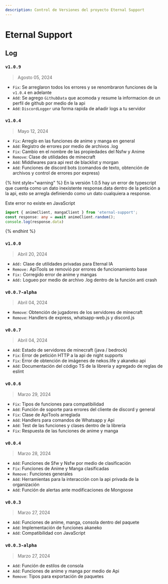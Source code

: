 ```yaml
---
description: Control de Versiones del proyecto Eternal Support
---
```


# Eternal Support

## Log

### `v1.0.9`

> Agosto 05, 2024

* `Fix`: Se arreglaron todos los errores y se renombraron funciones de la `v1.0.4` en adelante
* `Add`: Se agrego `GithubData` que acomoda y resume la informacion de un perfil de github por medio de la api
* `Add`: `DiscordLogger` una forma rapida de añadir logs a tu servidor

### `v1.0.4`

> Mayo 12, 2024

* `Fix`: Arreglo en las funciones de anime y manga en general
* `Add`: Registro de errores por medio de archivos .log
* `Fix`: Cambio en el nombre de las propiedades del Nsfw y Anime
* `Remove`: Clase de utilidades de minecraft
* `Add`: Middlwares para api rest de blacklist y morgan
* `Add`: Funciones de discord bots (comandos de texto, obtención de archivos y control de errores por express)

{% hint style="warning" %}
En la versión 1.0.5 hay un error de typescript que cuenta como un dato inexistente response.data dentro de la petición a la api, esto se arregla definiendo como un dato cualquiera a response.

Este error no existe en JavaScript

```typescript
import { animeClient, mangaClient } from 'eternal-support';
const response: any = await animeClient.random();
console.log(response.data)
```
{% endhint %}



### `v1.0.0`

> Abril 20, 2024

* `Add:` Clase de utilidades privadas para Eternal IA
* `Remove:` ApiTools se removió por errores de funcionamiento base
* `Fix:` Corregido error de anime y mangas
* `Add:` Logueo por medio de archivo .log dentro de la función anti crash

### `v0.0.7-alpha`

> Abril 04, 2024

* `Remove`: Obtención de jugadores de los servidores de minecraft
* `Remove`: Handlers de express, whatsapp-web.js y discord.js

### `v0.0.7`

> Abril 04, 2024

* `Add`: Estado de servidores de minecraft (java / bedrock)
* `Fix`: Error de petición HTTP a la api de night supports
* `Fix`: Error de obtención de imágenes de nekos.life y akaneko api
* `Add`: Documentación del código TS de la librería y agregado de reglas de eslint

### `v0.0.6`

> Marzo 29, 2024

* `Fix`: Tipos de funciones para compatibilidad
* `Add`: Función de soporte para errores del cliente de discord y general
* `Fix`: Clase de ApiTools arreglada
* `Add`: Handlers para comandos de Whatsapp y Api
* `Add`: Test de las funciones y clases dentro de la librería
* `Fix`: Respuesta de las funciones de anime y manga

### `v0.0.4`

> Marzo 28, 2024

* `Add`: Funciones de Sfw y Nsfw por medio de clasificación
* `Fix`: Funciones de Anime y Manga clasificadas
* `Remove:` Funciones generales
* `Add`: Herramientas para la interacción con la api privada de la organización
* `Add`: Función de alertas ante modificaciones de Mongoose

### `v0.0.3`

> Marzo 27, 2024

* `Add`: Funciones de anime, manga, consola dentro del paquete
* `Add`: Implementación de funciones akaneko
* `Add`: Compatibilidad con JavaScript

### `v0.0.3-alpha`

> Marzo 27, 2024

* `Add`: Función de estilos de consola
* `Add`: Funciones de anime y manga por medio de Api
* `Remove`: Tipos para exportación de paquetes
